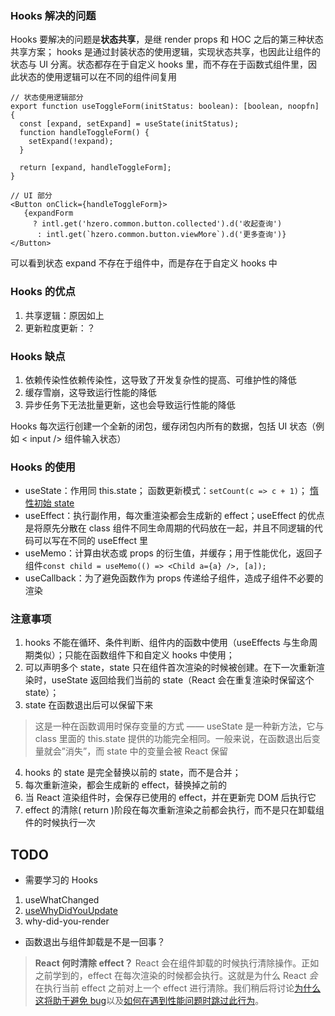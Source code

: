 ### Hooks 解决的问题
Hooks 要解决的问题是**状态共享**，是继 render props 和 HOC 之后的第三种状态共享方案；
hooks 是通过封装状态的使用逻辑，实现状态共享，也因此让组件的状态与 UI 分离。状态都存在于自定义 hooks 里，而不存在于函数式组件里，因此状态的使用逻辑可以在不同的组件间复用
```tsx
// 状态使用逻辑部分
export function useToggleForm(initStatus: boolean): [boolean, noopfn] {
  const [expand, setExpand] = useState(initStatus);
  function handleToggleForm() {
    setExpand(!expand);
  }

  return [expand, handleToggleForm];
}

// UI 部分
<Button onClick={handleToggleForm}>
   {expandForm
     ? intl.get('hzero.common.button.collected').d('收起查询')
      : intl.get(`hzero.common.button.viewMore`).d('更多查询')}
</Button>
```
可以看到状态 expand 不存在于组件中，而是存在于自定义 hooks 中
### Hooks 的优点
1. 共享逻辑：原因如上
2. 更新粒度更新：？

### Hooks 缺点
1. 依赖传染性依赖传染性，这导致了开发复杂性的提高、可维护性的降低
2. 缓存雪崩，这导致运行性能的降低
3. 异步任务下无法批量更新，这也会导致运行性能的降低

Hooks 每次运行创建一个全新的闭包，缓存闭包内所有的数据，包括 UI 状态（例如 < input /> 组件输入状态）


### Hooks 的使用
- useState：作用同 this.state； 函数更新模式：`setCount(c => c + 1)`； [惰性初始 state](https://zh-hans.reactjs.org/docs/hooks-reference.html#lazy-initial-state)
- useEffect：执行副作用，每次重渲染都会生成新的 effect；useEffect 的优点是将原先分散在 class 组件不同生命周期的代码放在一起，并且不同逻辑的代码可以写在不同的 useEffect 里
- useMemo：计算由状态或 props 的衍生值，并缓存；用于性能优化，返回子组件`const child = useMemo(() => <Child a={a} />, [a]);`
- useCallback：为了避免函数作为 props 传递给子组件，造成子组件不必要的渲染



### 注意事项
1. hooks 不能在循环、条件判断、组件内的函数中使用（useEffects 与生命周期类似）；只能在函数组件下和自定义 hooks 中使用；
2. 可以声明多个 state，state 只在组件首次渲染的时候被创建。在下一次重新渲染时，useState 返回给我们当前的 state（React 会在重复渲染时保留这个 state）；
3. state 在函数退出后可以保留下来
> 这是一种在函数调用时保存变量的方式 —— useState 是一种新方法，它与 class 里面的 this.state 提供的功能完全相同。一般来说，在函数退出后变量就会”消失”，而 state 中的变量会被 React 保留
4. hooks 的 state 是完全替换以前的 state，而不是合并；
5. 每次重新渲染，都会生成新的 effect，替换掉之前的
6. 当 React 渲染组件时，会保存已使用的 effect，并在更新完 DOM 后执行它
7. effect 的清除( return )阶段在每次重新渲染之前都会执行，而不是只在卸载组件的时候执行一次


## TODO
- 需要学习的 Hooks
1. useWhatChanged
2. [useWhyDidYouUpdate](https://usehooks.com/useWhyDidYouUpdate/)
3. why-did-you-render

- 函数退出与组件卸载是不是一回事？
> **React 何时清除 effect？** React 会在组件卸载的时候执行清除操作。正如之前学到的，effect 在每次渲染的时候都会执行。这就是为什么 React *会*在执行当前 effect 之前对上一个 effect 进行清除。我们稍后将讨论[为什么这将助于避免 bug](https://zh-hans.reactjs.org/docs/hooks-effect.html#explanation-why-effects-run-on-each-update)以及[如何在遇到性能问题时跳过此行为](https://zh-hans.reactjs.org/docs/hooks-effect.html#tip-optimizing-performance-by-skipping-effects)。
